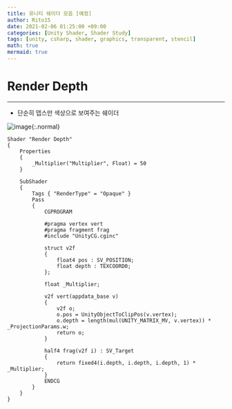 ```yaml
---
title: 유니티 쉐이더 모음 [예정]
author: Rito15
date: 2021-02-06 01:25:00 +09:00
categories: [Unity Shader, Shader Study]
tags: [unity, csharp, shader, graphics, transparent, stencil]
math: true
mermaid: true
---
```


# Render Depth 
---

- 단순히 뎁스만 색상으로 보여주는 쉐이더

![image](https://user-images.githubusercontent.com/42164422/107067589-d49a7080-6822-11eb-95d0-f8b4a103bece.png){:.normal}

```hlsl
Shader "Render Depth"
{
    Properties
    {
        _Multiplier("Multiplier", Float) = 50
    }

    SubShader
    {
        Tags { "RenderType" = "Opaque" }
        Pass 
        {
            CGPROGRAM

            #pragma vertex vert
            #pragma fragment frag
            #include "UnityCG.cginc"

            struct v2f 
            {
                float4 pos : SV_POSITION;
                float depth : TEXCOORD0;
            };

            float _Multiplier;

            v2f vert(appdata_base v) 
            {
                v2f o;
                o.pos = UnityObjectToClipPos(v.vertex);
                o.depth = length(mul(UNITY_MATRIX_MV, v.vertex)) * _ProjectionParams.w;
                return o;
            }

            half4 frag(v2f i) : SV_Target
            {
                return fixed4(i.depth, i.depth, i.depth, 1) * _Multiplier;
            }
            ENDCG
        }
    }
}
```
